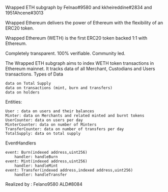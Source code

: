 Wrapped ETH subgraph by Felnao#9580 and kkheireddine#2834 and 1951Ahcene#3013

Wrapped Ethereum delivers the power of Ethereum with the flexibility of an ERC20 token.

Wrapped Ethereum (WETH) is the first ERC20 token backed 1:1 with Ethereum.

Completely transparent. 100% verifiable. Community led.

The Wrapped ETH subgraph aims to index WETH token transactions in Ethereum mainnet. It tracks data of all Merchant, Custodians and Users transactions.
Types of Data

    data on Total Supply
    data on transactions (mint, burn and transfers)
    data on holders

Entities:

    User : data on users and their balances
    Minter: data on Merchants and related minted and burnt tokens
    UserCounter: data on users per day
    MinterCounter: data on number of Minters
    TransferCounter: data on number of transfers per day
    TotalSupply: data on total supply

EventHandlers

    event: Burn(indexed address,uint256)
        handler: handleBurn
    event: Mint(indexed address,uint256)
        handler: handleMint
    event: Transfer(indexed address,indexed address,uint256)
        handler: handleTransfer

Realized by : Felano9580
              ALD#8084
